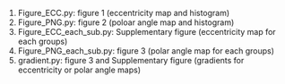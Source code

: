 1. Figure_ECC.py: figure 1 (eccentricity map and histogram)
2. Figure_PNG.py: figure 2 (poloar angle map and histogram)
3. Figure_ECC_each_sub.py: Supplementary figure (eccentricity map for each groups)
4. Figure_PNG_each_sub.py: figure 3 (polar angle map for each groups)
5. gradient.py: figure 3 and Supplementary figure (gradients for eccentricity or polar angle maps)
